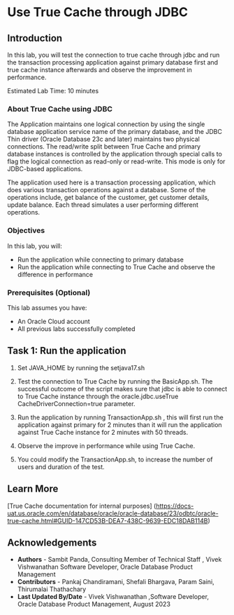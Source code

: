 # Use True Cache through JDBC

## Introduction

In this lab, you will test the connection to true cache through jdbc and run the transaction processing application against primary database first and true cache instance afterwards and observe the improvement in performance. 

Estimated Lab Time: 10 minutes

### About True Cache using JDBC
The Application maintains one logical connection by using the single database application service name of the primary database, and the JDBC Thin driver (Oracle Database 23c and later) maintains two physical connections. The read/write split between True Cache and primary database instances is controlled by the application through special calls to flag the logical connection as read-only or read-write. This mode is only for JDBC-based applications.

The application used here is a transaction processing application, which does various transaction operations against a database. Some of the operations include, get balance of the customer, get customer details, update balance. Each thread simulates a user performing different operations. 

### Objectives

In this lab, you will:
* Run the application while connecting to primary database 
* Run the application while connecting to True Cache and observe the difference in performance

### Prerequisites (Optional)

This lab assumes you have:
* An Oracle Cloud account
* All previous labs successfully completed

## Task 1: Run the application

1. Set JAVA_HOME by running the setjava17.sh

2. Test the connection to True Cache by running the BasicApp.sh. The successful outcome of the script 
makes sure that jdbc is able to connect to True Cache instance through the oracle.jdbc.useTrue CacheDriverConnection=true parameter.
2. Run the application by running TransactionApp.sh , this will first run the application against primary for 2 minutes than it will run the application against True Cache instance for 2 minutes with 50 threads.

3. Observe the improve in performance while using True Cache.

4. You could modify the TransactionApp.sh, to increase the number of users and duration of the test.

## Learn More

[True Cache documentation for internal purposes] (https://docs-uat.us.oracle.com/en/database/oracle/oracle-database/23/odbtc/oracle-true-cache.html#GUID-147CD53B-DEA7-438C-9639-EDC18DAB114B)


## Acknowledgements
* **Authors** - Sambit Panda, Consulting Member of Technical Staff , Vivek Vishwanathan Software Developer, Oracle Database Product Management
* **Contributors** - Pankaj Chandiramani, Shefali Bhargava, Param Saini, Thirumalai Thathachary
* **Last Updated By/Date** - Vivek Vishwanathan ,Software Developer, Oracle Database Product Management, August 2023
